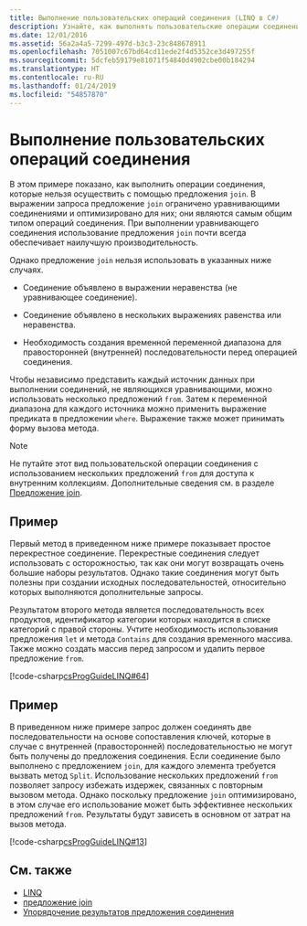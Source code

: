 ```yaml
---
title: Выполнение пользовательских операций соединения (LINQ в C#)
description: Узнайте, как выполнять пользовательские операции соединения LINQ в C#.
ms.date: 12/01/2016
ms.assetid: 56a2a4a5-7299-497d-b3c3-23c848678911
ms.openlocfilehash: 7051007c67bd64cd11ede2f4d5352ce3d497255f
ms.sourcegitcommit: 5dcfeb59179e81071f54840d4902cbe00b184294
ms.translationtype: HT
ms.contentlocale: ru-RU
ms.lasthandoff: 01/24/2019
ms.locfileid: "54857870"
---
```

# <a name="perform-custom-join-operations"></a>Выполнение пользовательских операций соединения

В этом примере показано, как выполнить операции соединения, которые нельзя осуществить с помощью предложения `join`. В выражении запроса предложение `join` ограничено уравнивающими соединениями и оптимизировано для них; они являются самым общим типом операций соединения. При выполнении уравнивающего соединения использование предложения `join` почти всегда обеспечивает наилучшую производительность.

Однако предложение `join` нельзя использовать в указанных ниже случаях.

- Соединение объявлено в выражении неравенства (не уравнивающее соединение).

- Соединение объявлено в нескольких выражениях равенства или неравенства.

- Необходимость создания временной переменной диапазона для правосторонней (внутренней) последовательности перед операцией соединения.

 Чтобы независимо представить каждый источник данных при выполнении соединений, не являющихся уравнивающими, можно использовать несколько предложений `from`. Затем к переменной диапазона для каждого источника можно применить выражение предиката в предложении `where`. Выражение также может принимать форму вызова метода.

> [!NOTE]
> Не путайте этот вид пользовательской операции соединения с использованием нескольких предложений `from` для доступа к внутренним коллекциям. Дополнительные сведения см. в разделе [Предложение join](../language-reference/keywords/join-clause.md).

## <a name="example"></a>Пример

Первый метод в приведенном ниже примере показывает простое перекрестное соединение. Перекрестные соединения следует использовать с осторожностью, так как они могут возвращать очень большие наборы результатов. Однако такие соединения могут быть полезны при создании исходных последовательностей, относительно которых выполняются дополнительные запросы.

Результатом второго метода является последовательность всех продуктов, идентификатор категории которых находится в списке категорий с правой стороны. Учтите необходимость использования предложения `let` и метода `Contains` для создания временного массива. Также можно создать массив перед запросом и удалить первое предложение `from`.

[!code-csharp[csProgGuideLINQ#64](~/samples/snippets/csharp/concepts/linq/how-to-perform-custom-join-operations_1.cs)]

## <a name="example"></a>Пример

В приведенном ниже примере запрос должен соединять две последовательности на основе сопоставления ключей, которые в случае с внутренней (правосторонней) последовательностью не могут быть получены до предложения соединения. Если соединение было выполнено с предложением `join`, для каждого элемента требуется вызвать метод `Split`. Использование нескольких предложений `from` позволяет запросу избежать издержек, связанных с повторным вызовом метода. Однако поскольку предложение `join` оптимизировано, в этом случае его использование может быть эффективнее нескольких предложений `from`. Результаты будут зависеть в основном от затрат на вызов метода.

[!code-csharp[csProgGuideLINQ#13](~/samples/snippets/csharp/concepts/linq/how-to-perform-custom-join-operations_2.cs)]

## <a name="see-also"></a>См. также

- [LINQ](index.md)
- [предложение join](../language-reference/keywords/join-clause.md)
- [Упорядочение результатов предложения соединения](order-the-results-of-a-join-clause.md)
